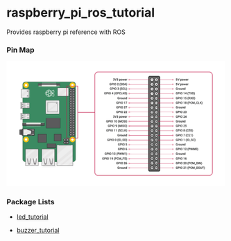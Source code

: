 # raspberry_pi_ros_tutorial

Provides raspberry pi reference with ROS

### Pin Map

![basic_led_diagram](./image/pin_map.png)

### Package Lists

- [led_tutorial](https://github.com/PigeonSensei/raspberry_pi_ros_tutorial/tree/main/led_tutorial)

- [buzzer_tutorial](https://github.com/PigeonSensei/raspberry_pi_ros_tutorial/tree/main/buzzer_tutorial)
